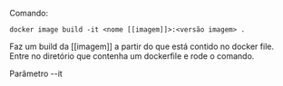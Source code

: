 Comando:
```
docker image build -it <nome [[imagem]]>:<versão imagem> .
```

Faz um build da [[imagem]] a partir do que está contido no docker file. Entre no diretório que contenha um dockerfile e rode o comando.

Parâmetro --it
